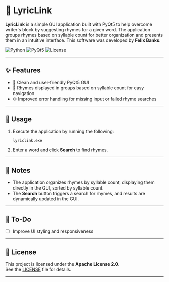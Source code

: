 # 📝 LyricLink

**LyricLink** is a simple GUI application built with PyQt5 to help overcome writer's block by suggesting rhymes for a given word. The application groups rhymes based on syllable count for better organization and presents them in an intuitive interface. This software was developed by **Felix Banks**.

![Python](https://img.shields.io/badge/Python-3.x-blue.svg)
![PyQt5](https://img.shields.io/badge/PyQt5-GUI-green.svg)
![License](https://img.shields.io/badge/License-Apache_2.0-blue.svg)

---

## ✨ Features

- 🎨 Clean and user-friendly PyQt5 GUI
- 📜 Rhymes displayed in groups based on syllable count for easy navigation
- ⚙️ Improved error handling for missing input or failed rhyme searches

---

## 🚀 Usage

1. Execute the application by running the following:

    ```bash
    lyriclink.exe
    ```

2. Enter a word and click **Search** to find rhymes.

---

## 📝 Notes

- The application organizes rhymes by syllable count, displaying them directly in the GUI, sorted by syllable count.
- The **Search** button triggers a search for rhymes, and results are dynamically updated in the GUI.

---

## 📌 To-Do

- [ ] Improve UI styling and responsiveness

---

## 📄 License

This project is licensed under the **Apache License 2.0**.  
See the [LICENSE](LICENSE) file for details.

---
